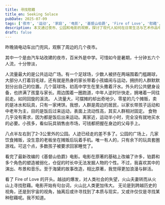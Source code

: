 ```yaml
---
title: 寻找慰藉
title_en: Seeking Solace
pubDate: 2025-07-09
tags: ['夜市', '运动', '家庭', '电影', '基督山伯爵', 'Fire of Love', '慰藉', '生活观察', '社会', 'solace']
description: 本文通过夜市、公园和电影的观察，探讨了现代人如何在日常生活与艺术作品中寻找慰藉，分析了家庭、运动、社会环境对人们心理的影响，并结合《基督山伯爵》和《Fire of Love》两部电影，反思人类在历史与自然面前的渺小与追寻内心安宁的本质。
draft: false
---
```




昨晚骑电动车出门兜风，观察了周边的几个夜市。

其中一个是由汽车站改建的夜市，百米外是中学。可惜如今是暑期，十分钟五六个人流，十分惨淡，

人流量最大的是公共运动广场。有一个足球场，少数人被挤在两端围着门槛踢球，大部分人打着羽毛球，还有就是热身的家长带着小孩嬉闹与运动，拥挤的人群默默划分出自己的位置。几个篮球场，初高中学生在里头撒着汗水。外头的公共健身设备，也挤满了孩童与家长。周边围着一圈跑道，中年人逆时针快走，拥堵着一同往前走。如同回旋的溪流。
人流量大，可摆摊的却出奇地少。零星的几个摊贩，卖的是冰水和玩具，只有一家烤饼。我想，人群是周边的居民，以家长带孩子运动和中老年为主，目的是饭后过来运动，表面上流动性高，其实人群相对固定。
食物几乎没有需求，因为都是饭后出来运动。离家近，运动半小时，完全没有就地买水的必要。小孩多，看似玩具销售由市场，可钱都把握在身边的父母手上。

八点半左右到了2-3公里外的公园。人迹已经走的差不多了。公园的广场上，几家饮食摊贩，没生意的老板坐在摊贩后玩着手机。唯一有人的，只有余下的玩具套圈游戏。可这个点，多数孩子被要求回家睡觉了。


看完了最新改编的《基督山伯爵》电影。电影在原著的基础上改编了许多，铂爵和多个角色的塑造被弱化，仓促的时长中无法发掘人物的个性。不过，我喜欢其中的演出、布景和音乐。至于海黛的故事改造，相比原著，我觉得更加浪漫与鲜活。


看了 Fire of Love 的开头。越战的爆发，对人类社会的失望，火山夫妻转而从火山上寻找慰藉。电影开始有句台词，火山比人类更加伟大。
无论是到跨越历史的视角，还是到宇宙的视角，抽离后或许寻找到了本质与现实，又或许仅仅是寻找某种慰藉呢。我不知道。